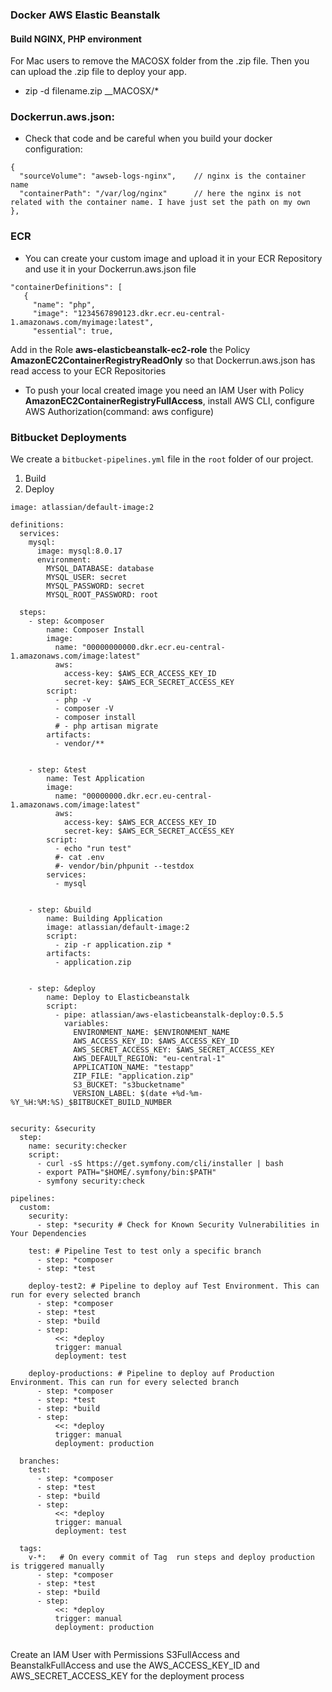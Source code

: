 ### Docker AWS Elastic Beanstalk
#### Build NGINX, PHP environment 

For Mac users to remove the MACOSX folder from the .zip file. Then you can upload the .zip file to deploy your app.
- zip -d filename.zip __MACOSX/\*

### Dockerrun.aws.json: 

- Check that code and be careful when you build your docker configuration:

```
{
  "sourceVolume": "awseb-logs-nginx",    // nginx is the container name
  "containerPath": "/var/log/nginx"      // here the nginx is not related with the container name. I have just set the path on my own
},
```

### ECR
 - You can create your custom image and upload it in your ECR Repository and use it in your Dockerrun.aws.json file
 ```
 "containerDefinitions": [
    {
      "name": "php",
      "image": "1234567890123.dkr.ecr.eu-central-1.amazonaws.com/myimage:latest",
      "essential": true,
  ```
  
  Add in the Role __aws-elasticbeanstalk-ec2-role__ the Policy __AmazonEC2ContainerRegistryReadOnly__ so that Dockerrun.aws.json has read access to your ECR Repositories
  
  - To push your local created image you need an IAM User with Policy __AmazonEC2ContainerRegistryFullAccess__, install AWS CLI, configure AWS Authorization(command: aws configure)
  
### Bitbucket Deployments 

We create a `bitbucket-pipelines.yml` file in the `root` folder of our project.
1. Build
2. Deploy

```
image: atlassian/default-image:2

definitions:
  services:
    mysql:
      image: mysql:8.0.17
      environment:
        MYSQL_DATABASE: database
        MYSQL_USER: secret
        MYSQL_PASSWORD: secret
        MYSQL_ROOT_PASSWORD: root

  steps:
    - step: &composer
        name: Composer Install
        image:
          name: "00000000000.dkr.ecr.eu-central-1.amazonaws.com/image:latest"
          aws:
            access-key: $AWS_ECR_ACCESS_KEY_ID
            secret-key: $AWS_ECR_SECRET_ACCESS_KEY
        script: 
          - php -v
          - composer -V
          - composer install
          # - php artisan migrate
        artifacts:
          - vendor/**

    
    - step: &test
        name: Test Application
        image:
          name: "00000000.dkr.ecr.eu-central-1.amazonaws.com/image:latest"
          aws:
            access-key: $AWS_ECR_ACCESS_KEY_ID
            secret-key: $AWS_ECR_SECRET_ACCESS_KEY
        script: 
          - echo "run test"
          #- cat .env
          #- vendor/bin/phpunit --testdox
        services:
          - mysql
    
    
    - step: &build
        name: Building Application
        image: atlassian/default-image:2
        script:
          - zip -r application.zip *
        artifacts:
          - application.zip


    - step: &deploy
        name: Deploy to Elasticbeanstalk
        script:
          - pipe: atlassian/aws-elasticbeanstalk-deploy:0.5.5
            variables:
              ENVIRONMENT_NAME: $ENVIRONMENT_NAME
              AWS_ACCESS_KEY_ID: $AWS_ACCESS_KEY_ID
              AWS_SECRET_ACCESS_KEY: $AWS_SECRET_ACCESS_KEY
              AWS_DEFAULT_REGION: "eu-central-1"
              APPLICATION_NAME: "testapp"
              ZIP_FILE: "application.zip"
              S3_BUCKET: "s3bucketname"
              VERSION_LABEL: $(date +%d-%m-%Y_%H:%M:%S)_$BITBUCKET_BUILD_NUMBER
    
    
security: &security
  step:
    name: security:checker
    script:
      - curl -sS https://get.symfony.com/cli/installer | bash
      - export PATH="$HOME/.symfony/bin:$PATH"
      - symfony security:check

pipelines:
  custom:
    security: 
      - step: *security # Check for Known Security Vulnerabilities in Your Dependencies
         
    test: # Pipeline Test to test only a specific branch
      - step: *composer
      - step: *test
          
    deploy-test2: # Pipeline to deploy auf Test Environment. This can run for every selected branch
      - step: *composer
      - step: *test
      - step: *build
      - step: 
          <<: *deploy
          trigger: manual
          deployment: test
          
    deploy-productions: # Pipeline to deploy auf Production Environment. This can run for every selected branch
      - step: *composer
      - step: *test
      - step: *build
      - step:
          <<: *deploy
          trigger: manual
          deployment: production
      
  branches:
    test:   
      - step: *composer
      - step: *test
      - step: *build
      - step: 
          <<: *deploy
          trigger: manual
          deployment: test
          
  tags:
    v-*:   # On every commit of Tag  run steps and deploy production is triggered manually
      - step: *composer
      - step: *test
      - step: *build
      - step: 
          <<: *deploy
          trigger: manual
          deployment: production
      

```
Create an IAM User with Permissions S3FullAccess and BeanstalkFullAccess and use the AWS_ACCESS_KEY_ID and AWS_SECRET_ACCESS_KEY for the deployment process

